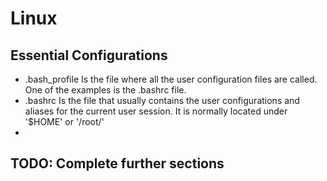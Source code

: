 # Linux

## Essential Configurations
- .bash_profile
Is the file where all the user configuration files are called. One of the examples is the .bashrc file.
- .bashrc
Is the file that usually contains the user configurations and aliases for the current user session. It is normally located under '$HOME' or '/root/'
- 

## TODO: Complete further sections
